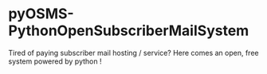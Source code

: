 # pyOSMS-PythonOpenSubscriberMailSystem
Tired of paying subscriber mail hosting / service? Here comes an open, free system powered by python !
